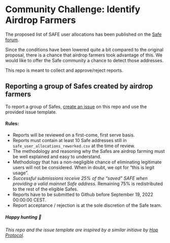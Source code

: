 # Community Challenge: Identify Airdrop Farmers

The proposed list of SAFE user allocations has been published on the [Safe forum](https://forum.gnosis-safe.io/t/new-proposal-reworked-safe-distribution-for-users/594).

Since the conditions have been lowered quite a bit compared to the original proposal, there is a chance that airdrop farmers took advantage of this. We would like to offer the Safe community a chance to detect those addresses. 

This repo is meant to collect and approve/reject reports.


## Reporting a group of Safes created by airdrop farmers

To report a group of Safes, [create an issue](https://github.com/safe-global/safe-user-allocation-reports/issues/new) on this repo and use the provided issue template.

#### Rules:
- Reports will be reviewed on a first-come, first serve basis.
- Reports must contain at least 10 Safe addresses still in `safe_user_allocations_reworked.csv` at the time of review.
- The methodology and reasoning why the Safes are airdrop farming must be well explained and easy to understand.
- Methodology that has a non-negligible chance of eliminating legitimate users will not be considered. When in doubt, we opt for “this is legit usage”.
- *Successful submissions receive 25% of the “saved” SAFE when providing a valid mainnet Safe address.* Remaining 75% is redistributed to the rest of the eligible Safes.
- Reports have to be submitted to Github before September 19, 2022 00:00:00 CEST.
- Report acceptance / rejection is at the sole discretion of the Safe team.

##### Happy hunting 🏹

_This repo and the issue template are inspired by a similar initiave by [Hop Protocol](https://github.com/hop-protocol/hop-airdrop)._
